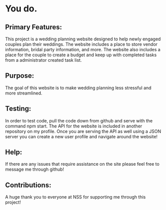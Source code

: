 # You do.
## Primary Features:
  This project is a wedding planning website designed to help newly engaged couples plan their weddings. The website includes a place to store vendor information, bridal party information, and more. The website also includes a place for the couple to create a budget and keep up with completed tasks from a administrator created task list. 
  
## Purpose:
  The goal of this website is to make wedding planning less stressful and more streamlined. 
  
## Testing: 
  In order to test code, pull the code down from github and serve with the command npm start. The API for the website is included in another repository on my profile. Once you are serving the API as well using a JSON server you can create a new user profile and navigate around the website!
  
## Help: 
  If there are any issues that require assistance on the site please feel free to message me through github!
## Contributions: 
  A huge thank you to everyone at NSS for supporting me through this project!
  

  
